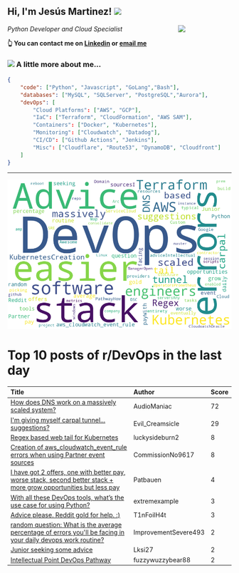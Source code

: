 <!--
**jmartinezl/jmartinezl** is a ✨ _special_ ✨ repository because its `README.md` (this file) appears on your GitHub profile.

Here are some ideas to get you started:

- 🔭 I’m currently working on ...
- 🌱 I’m currently learning ...
- 👯 I’m looking to collaborate on ...
- 🤔 I’m looking for help with ...
- 💬 Ask me about ...
- 📫 How to reach me: ...
- 😄 Pronouns: ...
- ⚡ Fun fact: ...
-->

<h2>Hi, I'm Jesús Martinez! <img src="https://media.giphy.com/media/WUlplcMpOCEmTGBtBW/giphy.gif" width="30"> </h2>
<img align='right' src="https://media.giphy.com/media/NytMLKyiaIh6VH9SPm/giphy.gif" width="120">
<p><em>Python Developer and Cloud Specialist
</em></p>

**👆 You can contact me on [Linkedin](https://www.linkedin.com/in/jes%C3%BAs-martinez-2b7b10104/) or [email me](mailto:jesus.mtz.lorenzo@gmail.com)**

### <img src="https://media.giphy.com/media/VgCDAzcKvsR6OM0uWg/giphy.gif" width="50"> A little more about me...  

```json
{
    "code": ["Python", "Javascript", "GoLang","Bash"],
    "databases": ["MySQL", "SQLServer", "PostgreSQL","Aurora"],
    "devOps": [
        "Cloud Platforms": ["AWS", "GCP"],
        "IaC": ["Terraform", "CloudFormation", "AWS SAM"],
        "Containers": ["Docker", "Kubernetes"],
        "Monitoring": ["Cloudwatch", "Datadog"],
        "CI/CD": ["Github Actions", "Jenkins"],
        "Misc": ["Cloudflare", "Route53", "DynamoDB", "Cloudfront"]
    ]
}
```
---

![Wordcloud](./cloud.png)

# Top 10 posts of r/DevOps in the last day

| Title | Author | Score |
|:---|:---|:---|
| [How does DNS work on a massively scaled system?](https://www.reddit.com/r/devops/comments/yd5orz/how_does_dns_work_on_a_massively_scaled_system/) | AudioManiac | 72 |
| [I'm giving myself carpal tunnel... suggestions?](https://www.reddit.com/r/devops/comments/ydepwg/im_giving_myself_carpal_tunnel_suggestions/) | Evil_Creamsicle | 29 |
| [Regex based web tail for Kubernetes](https://www.reddit.com/r/devops/comments/ydrk48/regex_based_web_tail_for_kubernetes/) | luckysideburn2 | 8 |
| [Creation of aws_cloudwatch_event_rule errors when using Partner event sources](https://www.reddit.com/r/devops/comments/yd4f8h/creation_of_aws_cloudwatch_event_rule_errors_when/) | CommissionNo9617 | 8 |
| [I have got 2 offers, one with better pay, worse stack, second better stack + more grow opportunities but less pay](https://www.reddit.com/r/devops/comments/ydvxy5/i_have_got_2_offers_one_with_better_pay_worse/) | Patbauen | 4 |
| [With all these DevOps tools, what’s the use case for using Python?](https://www.reddit.com/r/devops/comments/ydt1su/with_all_these_devops_tools_whats_the_use_case/) | extremexample | 3 |
| [Advice please. Reddit gold for help. :)](https://www.reddit.com/r/devops/comments/ydvoaf/advice_please_reddit_gold_for_help/) | T1nFoilH4t | 3 |
| [random question: What is the average percentage of errors you'll be facing in your daily devops work routine?](https://www.reddit.com/r/devops/comments/ydnh06/random_question_what_is_the_average_percentage_of/) | ImprovementSevere493 | 2 |
| [Junior seeking some advice](https://www.reddit.com/r/devops/comments/yd77fv/junior_seeking_some_advice/) | Lksi27 | 2 |
| [Intellectual Point DevOps Pathway](https://www.reddit.com/r/devops/comments/yda8vk/intellectual_point_devops_pathway/) | fuzzywuzzybear88 | 2 |
